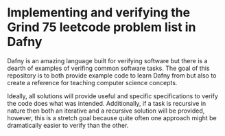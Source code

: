 # Implementing and verifying the Grind 75 leetcode problem list in Dafny

Dafny is an amazing language built for verifying software but there is a dearth of examples of verifing common software tasks. The goal of this repository is to both provide example code to learn Dafny from but also to create a reference for teaching computer science concepts. 

Ideally, all solutions will provide useful and specific specifications to verify the code does what was intended. Additionally, if a task is recursive in nature then both an iterative and a recursive solution will be provided, however, this is a stretch goal because quite often one approach might be dramatically easier to verify than the other. 

